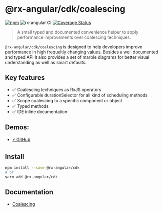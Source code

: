 # @rx-angular/cdk/coalescing

[![npm](https://img.shields.io/npm/v/%40rx-angular%2Fcdk.svg)](https://www.npmjs.com/package/%40rx-angular%2Fcdk)
![rx-angular CI](https://github.com/rx-angular/rx-angular/workflows/rx-angular%20CI/badge.svg?branch=main)
[![Coverage Status](https://raw.githubusercontent.com/rx-angular/rx-angular/github-pages/docs/test-coverage/cdk/jest-coverage-badge.svg)](https://rx-angular.github.io/rx-angular/test-coverage/cdk/lcov-report/index.html)

> A small typed and documented convenience helper to apply performance improvements over coalescing techniques.

`@rx-angular/cdk/coalescing` is designed to help developers improve performance in high frequeltly changing values.
Besides a well documented and typed API it also provides a set of marble diagrams for better visual understanding as well as smart defaults.

## Key features

<!-- - ✅ Assertion if values get coalesced -->

- ✅ Coalescing techniques as RxJS operators
- ✅ Configurable durationSelector for all kind of scheduling methods
- ✅ Scope coalescing to a specific component or object
- ✅ Typed methods
- ✅ IDE inline documentation

## Demos:

- [⚡ GitHub](https://github.com/BioPhoton/rx-angular-cdk-coalescing)

## Install

```bash
npm install --save @rx-angular/cdk
# or
yarn add @rx-angular/cdk
```

## Documentation

- [Coalescing](https://rx-angular.io/docs/cdk/coalesing)
